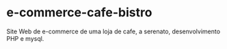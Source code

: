 # e-commerce-cafe-bistro
Site Web de e-commerce de uma loja de cafe, a serenato, desenvolvimento PHP e mysql.
